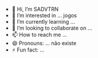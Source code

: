 - 👋 Hi, I’m SADVTRN
- 👀 I’m interested in ... jogos 
- 🌱 I’m currently learning ...
- 💞️ I’m looking to collaborate on ...
- 📫 How to reach me ...
- 😄 Pronouns: ... não existe 
- ⚡ Fun fact: ...

<!---
SADVTRN/SADVTRN is a ✨ special ✨ repository because its `README.md` (this file) appears on your GitHub profile.
You can click the Preview link to take a look at your changes.
--->
